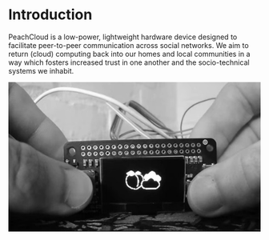 # Introduction

PeachCloud is a low-power, lightweight hardware device designed to facilitate peer-to-peer communication across social networks. We aim to return (cloud) computing back into our homes and local communities in a way which fosters increased trust in one another and the socio-technical systems we inhabit.

![peachcloud screen/ interface](./assets/peachcloud.jpg)
